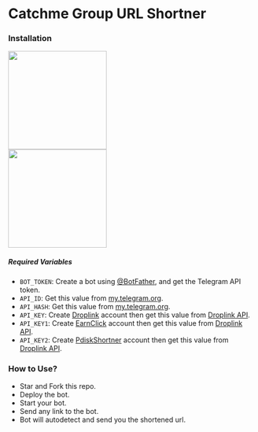 # Catchme Group URL Shortner


### Installation

<p><a href="https://heroku.com/deploy?template=https://github.com/AsuranJ/Catchme_URL_Shortner"> <img src="https://img.shields.io/badge/Deploy%20To%20Heroku-blueviolet?style=for-the-badge&logo=heroku" width="200"/></a><br/>
<a href="https://railway.app/new/template?template=https%3A%2F%2Fgithub.com%2FAsuranJ%2FCatchme_URL_Shortner&envs=API_KEY%2CAPI_HASH%2CAPI_ID%2CBOT_TOKEN%2CAPI_ID1%2C%2CAPI_ID2%2C"><img src="https://img.shields.io/badge/Deploy%20To%20Railway-purple?style=for-the-badge&logo=railway" width="200"/></a></p>

##### Required Variables

* `BOT_TOKEN`: Create a bot using [@BotFather](https://t.me/BotFather), and get the Telegram API token.
* `API_ID`: Get this value from [my.telegram.org](https://my.telegram.org/apps).
* `API_HASH`: Get this value from [my.telegram.org](https://my.telegram.org/apps).
* `API_KEY`: Create [Droplink](https://droplink.co/api) account then get this value from [Droplink API](https://droplink.co/api).
* `API_KEY1`: Create [EarnClick](https://earnforclick.online/api) account then get this value from [Droplink API](https://earnforclick.online/api).
* `API_KEY2`: Create [PdiskShortner](https://pdiskshortener.in/api) account then get this value from [Droplink API](https://pdiskshortener.in/api).

### How to Use?

* Star and Fork this repo.
* Deploy the bot.
* Start your bot.
* Send any link to the bot.
* Bot will autodetect and send you the shortened url.

